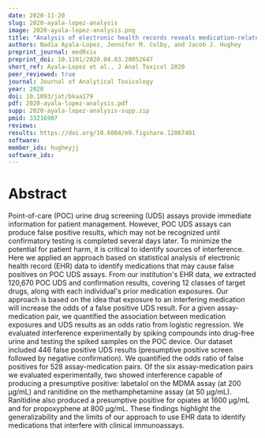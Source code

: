 ```yaml
---
date: 2020-11-20
slug: 2020-ayala-lopez-analysis
image: 2020-ayala-lopez-analysis.png
title: "Analysis of electronic health records reveals medication-related interference on point-of-care urine drug screening assays"
authors: Nadia Ayala-Lopez, Jennifer M. Colby, and Jacob J. Hughey
preprint_journal: medRxiv
preprint_doi: 10.1101/2020.04.03.20052647
short_ref: Ayala-Lopez et al., J Anal Toxicol 2020
peer_reviewed: true
journal: Journal of Analytical Toxicology
year: 2020
doi: 10.1093/jat/bkaa179
pdf: 2020-ayala-lopez-analysis.pdf
supp: 2020-ayala-lopez-analysis-supp.zip
pmid: 33216907
reviews:
results: https://doi.org/10.6084/m9.figshare.12067401
software: 
member_ids: hugheyjj
software_ids: 
---
```


# Abstract

Point-of-care (POC) urine drug screening (UDS) assays provide immediate information for patient management. However, POC UDS assays can produce false positive results, which may not be recognized until confirmatory testing is completed several days later. To minimize the potential for patient harm, it is critical to identify sources of interference. Here we applied an approach based on statistical analysis of electronic health record (EHR) data to identify medications that may cause false positives on POC UDS assays. From our institution's EHR data, we extracted 120,670 POC UDS and confirmation results, covering 12 classes of target drugs, along with each individual's prior medication exposures. Our approach is based on the idea that exposure to an interfering medication will increase the odds of a false positive UDS result. For a given assay-medication pair, we quantified the association between medication exposures and UDS results as an odds ratio from logistic regression. We evaluated interference experimentally by spiking compounds into drug-free urine and testing the spiked samples on the POC device. Our dataset included 446 false positive UDS results (presumptive positive screen followed by negative confirmation). We quantified the odds ratio of false positives for 528 assay-medication pairs. Of the six assay-medication pairs we evaluated experimentally, two showed interference capable of producing a presumptive positive: labetalol on the MDMA assay (at 200 μg/mL) and ranitidine on the methamphetamine assay (at 50 μg/mL). Ranitidine also produced a presumptive positive for opiates at 1600 μg/mL and for propoxyphene at 800 μg/mL. These findings highlight the generalizability and the limits of our approach to use EHR data to identify medications that interfere with clinical immunoassays.
